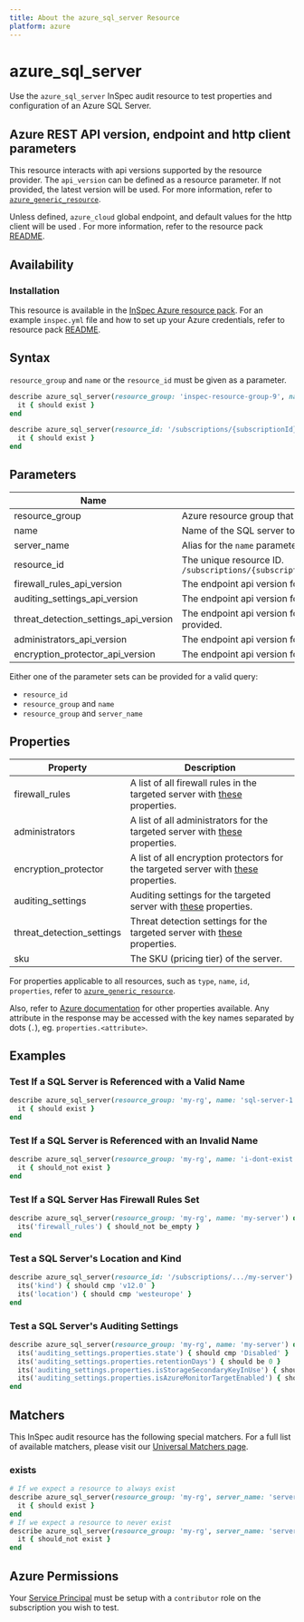 ```yaml
---
title: About the azure_sql_server Resource
platform: azure
---
```


# azure_sql_server

Use the `azure_sql_server` InSpec audit resource to test properties and configuration of an Azure SQL Server.

## Azure REST API version, endpoint and http client parameters

This resource interacts with api versions supported by the resource provider.
The `api_version` can be defined as a resource parameter.
If not provided, the latest version will be used.
For more information, refer to [`azure_generic_resource`](azure_generic_resource.md).

Unless defined, `azure_cloud` global endpoint, and default values for the http client will be used .
For more information, refer to the resource pack [README](../../README.md). 

## Availability

### Installation

This resource is available in the [InSpec Azure resource pack](https://github.com/inspec/inspec-azure). 
For an example `inspec.yml` file and how to set up your Azure credentials, refer to resource pack [README](../../README.md#Service-Principal).

## Syntax

`resource_group` and `name` or the `resource_id` must be given as a parameter.
```ruby
describe azure_sql_server(resource_group: 'inspec-resource-group-9', name: 'example_server') do
  it { should exist }
end
```
```ruby
describe azure_sql_server(resource_id: '/subscriptions/{subscriptionId}/resourceGroups/{resourceGroup}/providers/Microsoft.Sql/servers/{serverName}') do
  it { should exist }
end
```
## Parameters

| Name                                  | Description                                                                       |
|---------------------------------------|-----------------------------------------------------------------------------------|
| resource_group                        | Azure resource group that the targeted resource resides in. `MyResourceGroup`     |
| name                                  | Name of the SQL server to test. `MyServer`                                        |
| server_name                           | Alias for the `name` parameter.                                                   |
| resource_id                           | The unique resource ID. `/subscriptions/{subscriptionId}/resourceGroups/{resourceGroup}/providers/Microsoft.Sql/servers/{serverName}` |
| firewall_rules_api_version            | The endpoint api version for the `firewall_rules` property. The latest version will be used unless provided. |
| auditing_settings_api_version         | The endpoint api version for the `auditing_settings` property. The latest version will be used unless provided. |
| threat_detection_settings_api_version | The endpoint api version for the `threat_detection_settings` property. The latest version will be used unless provided. |
| administrators_api_version            | The endpoint api version for the `administrators` property. The latest version will be used unless provided. |
| encryption_protector_api_version      | The endpoint api version for the `encryption_protector` property. The latest version will be used unless provided. |

Either one of the parameter sets can be provided for a valid query:
- `resource_id`
- `resource_group` and `name`
- `resource_group` and `server_name`

## Properties

| Property          | Description |
|---------------------------|-------------|
| firewall_rules            | A list of all firewall rules in the targeted server with [these](https://docs.microsoft.com/en-us/rest/api/sql/firewallrules/listbyserver#firewallrulelistresult) properties. |
| administrators            | A list of all administrators for the targeted server with [these](https://docs.microsoft.com/en-us/rest/api/sql/serverazureadadministrators/listbyserver#serverazureadadministrator) properties. |
| encryption_protector      | A list of all encryption protectors for the targeted server with [these](https://docs.microsoft.com/en-us/rest/api/sql/encryptionprotectors/listbyserver#encryptionprotector) properties. |
| auditing_settings         | Auditing settings for the targeted server with [these](https://docs.microsoft.com/en-us/rest/api/sql/server%20auditing%20settings/listbyserver#serverblobauditingpolicylistresult) properties. |
| threat_detection_settings | Threat detection settings for the targeted server with [these](https://docs.microsoft.com/en-us/rest/api/sql/databasethreatdetectionpolicies/get#databasesecurityalertpolicy) properties. |
| sku                       | The SKU (pricing tier) of the server. |

For properties applicable to all resources, such as `type`, `name`, `id`, `properties`, refer to [`azure_generic_resource`](azure_generic_resource.md#properties).

Also, refer to [Azure documentation](https://docs.microsoft.com/en-us/rest/api/sql/servers/get#server) for other properties available. 
Any attribute in the response may be accessed with the key names separated by dots (`.`), eg. `properties.<attribute>`.

## Examples

### Test If a SQL Server is Referenced with a Valid Name
```ruby
describe azure_sql_server(resource_group: 'my-rg', name: 'sql-server-1') do
  it { should exist }
end
```
### Test If a SQL Server is Referenced with an Invalid Name
```ruby
describe azure_sql_server(resource_group: 'my-rg', name: 'i-dont-exist') do
  it { should_not exist }
end
```    
### Test If a SQL Server Has Firewall Rules Set
```ruby
describe azure_sql_server(resource_group: 'my-rg', name: 'my-server') do
  its('firewall_rules') { should_not be_empty }
end
```        
### Test a SQL Server's Location and Kind
```ruby
describe azure_sql_server(resource_id: '/subscriptions/.../my-server') do
  its('kind') { should cmp 'v12.0' }
  its('location') { should cmp 'westeurope' }
end
```
### Test a SQL Server's Auditing Settings
```ruby
describe azure_sql_server(resource_group: 'my-rg', name: 'my-server') do
  its('auditing_settings.properties.state') { should cmp 'Disabled' }
  its('auditing_settings.properties.retentionDays') { should be 0 }
  its('auditing_settings.properties.isStorageSecondaryKeyInUse') { should be false }
  its('auditing_settings.properties.isAzureMonitorTargetEnabled') { should be false }
end
```
## Matchers

This InSpec audit resource has the following special matchers. For a full list of available matchers, please visit our [Universal Matchers page](https://www.inspec.io/docs/reference/matchers/).

### exists
```ruby
# If we expect a resource to always exist
describe azure_sql_server(resource_group: 'my-rg', server_name: 'server-name-1') do
  it { should exist }
end
# If we expect a resource to never exist
describe azure_sql_server(resource_group: 'my-rg', server_name: 'server-name-1') do
  it { should_not exist }
end
```
## Azure Permissions

Your [Service Principal](https://docs.microsoft.com/en-us/azure/azure-resource-manager/resource-group-create-service-principal-portal) must be setup with a `contributor` role on the subscription you wish to test.
